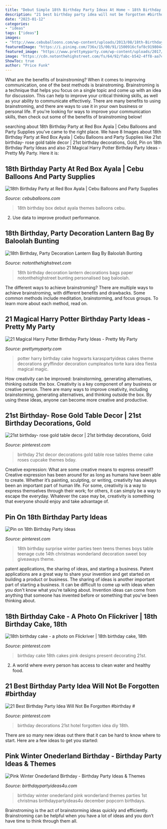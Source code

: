 ```yaml
---
title: "Debut Simple 18th Birthday Party Ideas At Home ~ 18th Birthday Surprise Winter Parties Teen Teens Themes Boys Table Teenage Cute 14th Christmas Wonderland Decoration Sweet Boy Giveaways Theme"
description: "21 best birthday party idea will not be forgotten #birthday #"
date: "2023-01-12"
categories:
- "ideas"
tags: ["ideas"]
images:
- "http://www.cebuballoons.com/wp-content/uploads/2013/08/18th-Birthday-Party-at-Red-Box-Ayala.jpg"
featuredImage: "https://i.pinimg.com/736x/15/00/91/1500916cfaf8c919804c2dc11e786d51--birthday-cakes-for-girls-birthday-photos.jpg"
featured_image: "https://www.prettymyparty.com/wp-content/uploads/2017/07/harry-potter-birthday-cake-e1500691012615.jpg"
image: "https://cdn.notonthehighstreet.com/fs/64/92/fabc-b542-4ff8-aa7c-ef8367b091ed/original_18th-birthday-lantern-decorations.jpg"
ShowToc: true
author: "Price Funk"
---
```



What are the benefits of brainstroming?
When it comes to improving communication, one of the best methods is brainstroming. Brainstroming is a technique that helps you focus on a single topic and come up with an idea for discussion. This can help to improve your critical thinking skills, as well as your ability to communicate effectively. There are many benefits to using brainstroming, and there are ways to use it in your own business or personal life. If you're looking for ways to improve your communication skills, then check out some of the benefits of brainstroming below!

	

		
searching about 18th Birthday Party at Red Box Ayala | Cebu Balloons and Party Supplies you've came to the right place. We have 8 Images about 18th Birthday Party at Red Box Ayala | Cebu Balloons and Party Supplies like 21st birthday- rose gold table decor | 21st birthday decorations, Gold, Pin on 18th Birthday Party Ideas and also 21 Magical Harry Potter Birthday Party Ideas - Pretty My Party. Here it is:
		
    
## 18th Birthday Party At Red Box Ayala | Cebu Balloons And Party Supplies

<img loading=lazy src="http://www.cebuballoons.com/wp-content/uploads/2013/08/18th-Birthday-Party-at-Red-Box-Ayala.jpg" onerror="this.onerror=null;this.src='https://tse3.mm.bing.net/th?id=OIP.8b4QVyqD1oALyRrtbxy8iwHaFA&amp;pid=15.1';" alt="18th Birthday Party at Red Box Ayala | Cebu Balloons and Party Supplies">

_Source: cebuballoons.com_

>18th birthday box debut ayala themes balloons cebu. 

	

2. Use data to improve product performance.

    
## 18th Birthday, Party Decoration Lantern Bag By Baloolah Bunting

<img loading=lazy src="https://cdn.notonthehighstreet.com/fs/64/92/fabc-b542-4ff8-aa7c-ef8367b091ed/original_18th-birthday-lantern-decorations.jpg" onerror="this.onerror=null;this.src='https://tse1.mm.bing.net/th?id=OIP.-lVhIUwyeOCtsVGqYCyciQHaHa&amp;pid=15.1';" alt="18th Birthday, Party Decoration Lantern Bag By Baloolah Bunting">

_Source: notonthehighstreet.com_

>18th birthday decoration lantern decorations bags paper notonthehighstreet bunting personalised bag baloolah. 

	

The different ways to achieve brainstroming?
There are multiple ways to achieve brainstroming, with different benefits and drawbacks. Some common methods include meditation, brainstorming, and focus groups. To learn more about each method, read on.

    
## 21 Magical Harry Potter Birthday Party Ideas - Pretty My Party

<img loading=lazy src="https://www.prettymyparty.com/wp-content/uploads/2017/07/harry-potter-birthday-cake-e1500691012615.jpg" onerror="this.onerror=null;this.src='https://tse1.mm.bing.net/th?id=OIP.qj0zmbtx7daxmAVyMjfIOQHaLH&amp;pid=15.1';" alt="21 Magical Harry Potter Birthday Party Ideas - Pretty My Party">

_Source: prettymyparty.com_

>potter harry birthday cake hogwarts karaspartyideas cakes theme decorations gryffindor decoration cumpleaños torte kara idea fiesta magical magic. 

	

How creativity can be improved: brainstorming, generating alternatives, thinking outside the box.
Creativity is a key component of any business or creative person. There are many ways to improve creativity, including brainstorming, generating alternatives, and thinking outside the box. By using these ideas, anyone can become more creative and productive.

    
## 21st Birthday- Rose Gold Table Decor | 21st Birthday Decorations, Gold

<img loading=lazy src="https://i.pinimg.com/736x/89/1a/7e/891a7ed2aef322d62a8f77893ac5097d.jpg" onerror="this.onerror=null;this.src='https://tse1.mm.bing.net/th?id=OIP.HmXj9jnTP4LVun6YFMEGUQHaNK&amp;pid=15.1';" alt="21st birthday- rose gold table decor | 21st birthday decorations, Gold">

_Source: pinterest.com_

>birthday 21st decor decorations gold table rose tables theme cake roses cupcake themes bday. 

	

Creative expression: What are some creative means to express oneself?
Creative expression has been around for as long as humans have been able to create. Whether it’s painting, sculpting, or writing, creativity has always been an important part of human life. For some, creativity is a way to express themselves through their work; for others, it can simply be a way to escape the everyday. Whatever the case may be, creativity is something that everyone should enjoy and take advantage of.

    
## Pin On 18th Birthday Party Ideas

<img loading=lazy src="https://i.pinimg.com/originals/7e/73/a2/7e73a2d319c94ad38ee246e30ecd09c6.jpg" onerror="this.onerror=null;this.src='https://tse2.mm.bing.net/th?id=OIP.hsUApkdxWe2JZlsLdETKnAHaJ3&amp;pid=15.1';" alt="Pin on 18th Birthday Party Ideas">

_Source: pinterest.com_

>18th birthday surprise winter parties teen teens themes boys table teenage cute 14th christmas wonderland decoration sweet boy giveaways theme. 

	

patent applications, the sharing of ideas, and starting a business. Patent applications are a great way to share your invention and get started on building a product or business. The sharing of ideas is another important part of starting a business. It can be difficult to come up with ideas when you don't know what you're talking about. Invention ideas can come from anything that someone has invented before or something that you've been thinking about.

    
## 18th Birthday Cake - A Photo On Flickriver | 18th Birthday Cake, 18th

<img loading=lazy src="https://i.pinimg.com/736x/15/00/91/1500916cfaf8c919804c2dc11e786d51--birthday-cakes-for-girls-birthday-photos.jpg" onerror="this.onerror=null;this.src='https://tse1.mm.bing.net/th?id=OIP.xYoWntlO3SJC7lQpHXkiwAHaHM&amp;pid=15.1';" alt="18th birthday cake - a photo on Flickriver | 18th birthday cake, 18th">

_Source: pinterest.com_

>birthday cake 18th cakes pink designs present decorating 21st. 

	

2. A world where every person has access to clean water and healthy food. 

    
## 21 Best Birthday Party Idea Will Not Be Forgotten #birthday #

<img loading=lazy src="https://i.pinimg.com/originals/fb/05/28/fb05286935652db5803bba7a2ef9564f.jpg" onerror="this.onerror=null;this.src='https://tse1.mm.bing.net/th?id=OIP.Aron5xPpfWyvX05tmDcbhwHaNK&amp;pid=15.1';" alt="21 Best Birthday Party Idea Will Not Be Forgotten #birthday #">

_Source: pinterest.com_

>birthday decorations 21st hotel forgotten idea diy 18th. 

	

There are so many new ideas out there that it can be hard to know where to start. Here are a few ideas to get you started: 

    
## Pink Winter Onederland Birthday - Birthday Party Ideas &amp; Themes

<img loading=lazy src="http://www.birthdaypartyideas4u.com/wp-content/uploads/2017/01/Pink-Winter-Onederland-Birthday-Popcorn-600x900.jpg" onerror="this.onerror=null;this.src='https://tse1.mm.bing.net/th?id=OIP.RdHhiemrGLlsQoXqvZJEkQHaLH&amp;pid=15.1';" alt="Pink Winter Onederland Birthday - Birthday Party Ideas &amp; Themes">

_Source: birthdaypartyideas4u.com_

>birthday winter onederland pink wonderland themes parties 1st christmas birthdaypartyideas4u december popcorn birthdays. 

	

Brainstroming is the act of brainstorming ideas quickly and efficiently. Brainstroming can be helpful when you have a lot of ideas and you don’t have time to think through them all.

